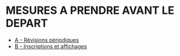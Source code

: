 # MESURES A PRENDRE AVANT LE DEPART

- [A - Révisions périodiques](a)
- [B - Inscriptions et affichages](b)
